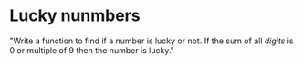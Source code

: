 # Lucky nunmbers

"Write a function to find if a number is lucky or not.
If the sum of all *digits* is 0 or multiple of 9 then the number is lucky."

